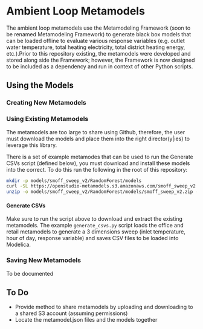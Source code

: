 # Ambient Loop Metamodels

The ambient loop metamodels use the Metamodeling Framework (soon to be renamed Metamodeling Framework) to generate black box models that can be loaded offline to evaluate various response variables (e.g. outlet water temperature, total heating electricity, total district heating energy, etc.).Prior to this repository existing, the metamodels were developed and stored along side the Framework; however, the Framework is now designed to be included as a dependency and run in context of other Python scripts. 

## Using the Models

### Creating New Metamodels


### Using Existing Metamodels

The metamodels are too large to share using Github, therefore, the user must download the models and place them into the right director(y|ies) to leverage this library.

There is a set of example metamodes that can be used to run the Generate CSVs script (defined below), you must download and install these models into the correct. To do this run the following in the root of this repository:

```bash
mkdir -p models/smoff_sweep_v2/RandomForest/models
curl -SL https://openstudio-metamodels.s3.amazonaws.com/smoff_sweep_v2.zip -o models/smoff_sweep_v2/RandomForest/models/smoff_sweep_v2.zip
unzip -o models/smoff_sweep_v2/RandomForest/models/smoff_sweep_v2.zip -d models/smoff_sweep_v2/RandomForest/models/
```

#### Generate CSVs
Make sure to run the script above to download and extract the existing metamodels. The example `generate_csvs.py` script loads the office and retail metamodels to generate a 3 dimensions sweep (inlet temperature, hour of day, response variable) and saves CSV files to be loaded into Modelica.

### Saving New Metamodels

To be documented

## To Do

* Provide method to share metamodels by uploading and downloading to a shared S3 account (assuming permissions)
* Locate the metamodel.json files and the models together
